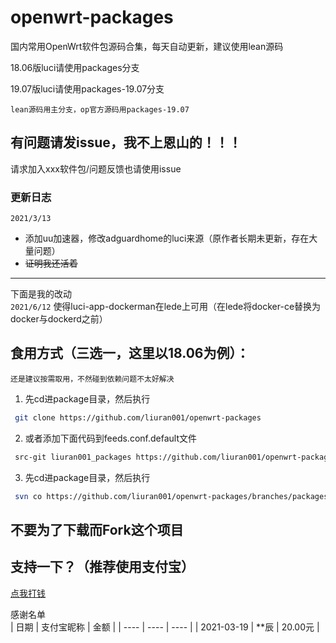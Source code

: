# openwrt-packages
国内常用OpenWrt软件包源码合集，每天自动更新，建议使用lean源码


18.06版luci请使用packages分支


19.07版luci请使用packages-19.07分支

`lean源码用主分支，op官方源码用packages-19.07`

## 有问题请发issue，我不上恩山的！！！
请求加入xxx软件包/问题反馈也请使用issue

### 更新日志
`2021/3/13`
- 添加uu加速器，修改adguardhome的luci来源（原作者长期未更新，存在大量问题）
- ~~证明我还活着~~
*********
下面是我的改动      
`2021/6/12`
使得luci-app-dockerman在lede上可用（在lede将docker-ce替换为docker与dockerd之前）
## 食用方式（三选一，这里以18.06为例）：
`还是建议按需取用，不然碰到依赖问题不太好解决`
1. 先cd进package目录，然后执行
```bash
 git clone https://github.com/liuran001/openwrt-packages
```
2. 或者添加下面代码到feeds.conf.default文件
```bash
 src-git liuran001_packages https://github.com/liuran001/openwrt-packages
```
3. 先cd进package目录，然后执行
```bash
 svn co https://github.com/liuran001/openwrt-packages/branches/packages
```

## 不要为了下载而Fork这个项目

## 支持一下？（推荐使用支付宝）
[点我打钱](https://ac59075b964b0715.link.6n6n.top/app/index.php?rootid=123&n=qrpay_free)

感谢名单  
| 日期 | 支付宝昵称 | 金额 |
| ---- | ---- | ---- |
| 2021-03-19 | **辰 | 20.00元 |

